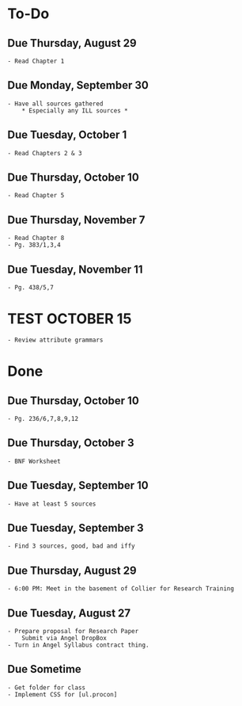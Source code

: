 To-Do
======
Due Thursday, August 29
-----------------------
	- Read Chapter 1
Due Monday, September 30
------------------------
	- Have all sources gathered
		* Especially any ILL sources *
Due Tuesday, October 1
----------------------
	- Read Chapters 2 & 3
Due Thursday, October 10
------------------------
	- Read Chapter 5
Due Thursday, November 7
------------------------
	- Read Chapter 8
	- Pg. 383/1,3,4
Due Tuesday, November 11
------------------------
	- Pg. 438/5,7
TEST OCTOBER 15
===============
	- Review attribute grammars

Done
=====
Due Thursday, October 10
------------------------
	- Pg. 236/6,7,8,9,12
Due Thursday, October 3
-----------------------
	- BNF Worksheet
Due Tuesday, September 10
-------------------------
	- Have at least 5 sources
Due Tuesday, September 3
------------------------
	- Find 3 sources, good, bad and iffy
Due Thursday, August 29
-----------------------
	- 6:00 PM: Meet in the basement of Collier for Research Training
Due Tuesday, August 27
----------------------
	- Prepare proposal for Research Paper
		Submit via Angel DropBox
	- Turn in Angel Syllabus contract thing.
Due Sometime
------------
	- Get folder for class
	- Implement CSS for [ul.procon]